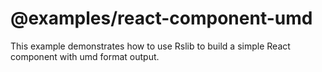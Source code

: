 # @examples/react-component-umd

This example demonstrates how to use Rslib to build a simple React component with umd format output.
